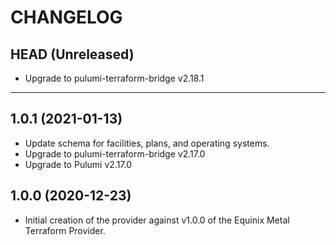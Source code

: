 CHANGELOG
=========

## HEAD (Unreleased)
* Upgrade to pulumi-terraform-bridge v2.18.1

---

## 1.0.1 (2021-01-13)
* Update schema for facilities, plans, and operating systems.
* Upgrade to pulumi-terraform-bridge v2.17.0
* Upgrade to Pulumi v2.17.0

## 1.0.0 (2020-12-23)
* Initial creation of the provider against v1.0.0 of the Equinix Metal Terraform Provider.
